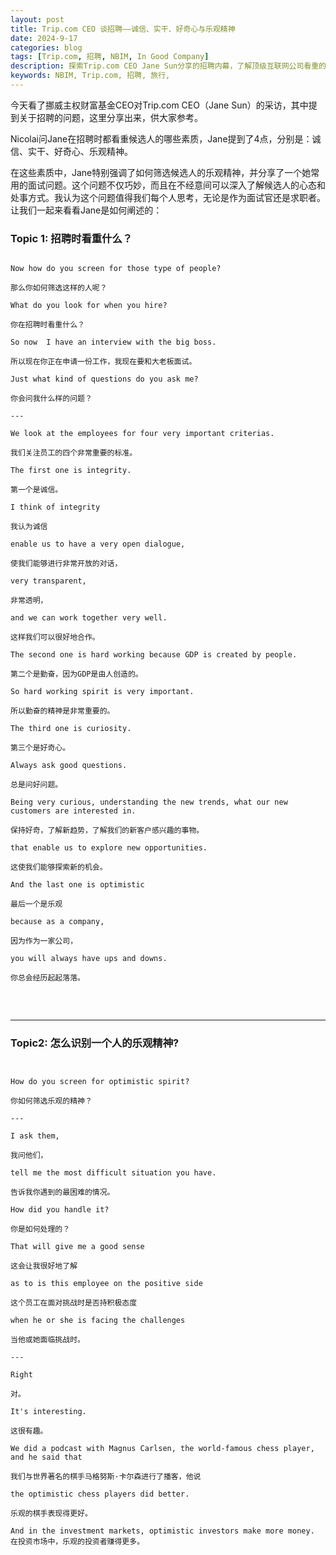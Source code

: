 ```yaml
---
layout: post
title: Trip.com CEO 谈招聘——诚信、实干、好奇心与乐观精神
date: 2024-9-17
categories: blog
tags: [Trip.com, 招聘, NBIM, In Good Company]
description: 探索Trip.com CEO Jane Sun分享的招聘内幕，了解顶级互联网公司看重的4大员工特质：诚信、实干、好奇心和乐观精神。文章还揭示了一个巧妙的面试问题，帮助求职者在竞争激烈的职场中脱颖而出。无论你是正在求职还是想提升职场竞争力，这篇文章都将为你提供宝贵的洞察。
keywords: NBIM, Trip.com, 招聘, 旅行,
---
```


今天看了挪威主权财富基金CEO对Trip.com CEO（Jane Sun）的采访，其中提到关于招聘的问题，这里分享出来，供大家参考。

Nicolai问Jane在招聘时都看重候选人的哪些素质，Jane提到了4点，分别是：诚信、实干、好奇心、乐观精神。

在这些素质中，Jane特别强调了如何筛选候选人的乐观精神，并分享了一个她常用的面试问题。这个问题不仅巧妙，而且在不经意间可以深入了解候选人的心态和处事方式。我认为这个问题值得我们每个人思考，无论是作为面试官还是求职者。让我们一起来看看Jane是如何阐述的：

### **Topic 1: 招聘时看重什么？**

<pre>
<code>
Now how do you screen for those type of people?

那么你如何筛选这样的人呢？

What do you look for when you hire?

你在招聘时看重什么？

So now  I have an interview with the big boss.

所以现在你正在申请一份工作，我现在要和大老板面试。

Just what kind of questions do you ask me?

你会问我什么样的问题？

---

We look at the employees for four very important criterias.

我们关注员工的四个非常重要的标准。

The first one is integrity.

第一个是诚信。

I think of integrity

我认为诚信

enable us to have a very open dialogue,

使我们能够进行非常开放的对话，

very transparent,

非常透明，

and we can work together very well.

这样我们可以很好地合作。

The second one is hard working because GDP is created by people.

第二个是勤奋，因为GDP是由人创造的。

So hard working spirit is very important.

所以勤奋的精神是非常重要的。

The third one is curiosity.

第三个是好奇心。

Always ask good questions.

总是问好问题。

Being very curious, understanding the new trends, what our new customers are interested in.

保持好奇，了解新趋势，了解我们的新客户感兴趣的事物。

that enable us to explore new opportunities.

这使我们能够探索新的机会。

And the last one is optimistic

最后一个是乐观

because as a company,

因为作为一家公司，

you will always have ups and downs.

你总会经历起起落落。
  
</code>
  
</pre>

---


### Topic2: 怎么识别一个人的乐观精神?

<pre><code>

How do you screen for optimistic spirit?

你如何筛选乐观的精神？

---

I ask them,

我问他们，

tell me the most difficult situation you have.

告诉我你遇到的最困难的情况。

How did you handle it?

你是如何处理的？

That will give me a good sense

这会让我很好地了解

as to is this employee on the positive side

这个员工在面对挑战时是否持积极态度

when he or she is facing the challenges

当他或她面临挑战时。

---

Right

对。

It's interesting.

这很有趣。

We did a podcast with Magnus Carlsen, the world-famous chess player, and he said that

我们与世界著名的棋手马格努斯·卡尔森进行了播客，他说

the optimistic chess players did better.

乐观的棋手表现得更好。

And in the investment markets, optimistic investors make more money.
在投资市场中，乐观的投资者赚得更多。

</code></pre>
